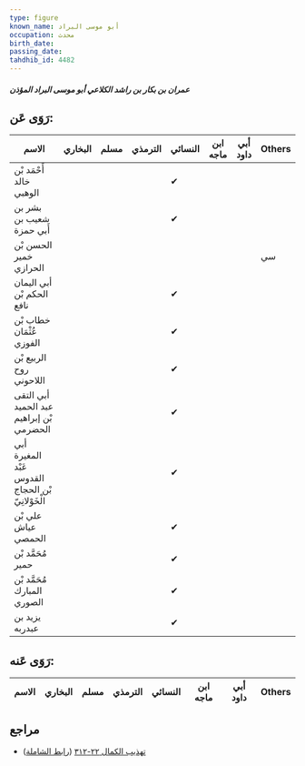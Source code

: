 ```yaml
---
type: figure
known_name: أبو موسى البراد
occupation: محدث
birth_date:
passing_date:
tahdhib_id: 4482
---
```

##### عمران بن بكار بن راشد الكلاعي أبو موسى البراد المؤذن

## رَوَى عَن:
| الاسم                                             | البخاري | مسلم | الترمذي | النسائي | ابن ماجه | أبي داود | Others |
| ------------------------------------------------- | ------- | ---- | ------- | ------- | -------- | -------- | ------ |
| أَحْمَد بْن خالد الوهبي                           |         |      |         | ✔       |          |          |        |
| بشر بن شعيب بن أَبي حمزة                          |         |      |         | ✔       |          |          |        |
| الحسن بْن خمير الحرازي                            |         |      |         |         |          |          | سي     |
| أبي اليمان الحكم بْن نافع                         |         |      |         | ✔       |          |          |        |
| خطاب بْن عُثْمَان الفوزي                          |         |      |         | ✔       |          |          |        |
| الربيع بْن روح اللاحوني                           |         |      |         | ✔       |          |          |        |
| أبي التقى عبد الحميد بْن إبراهيم الحضرمي          |         |      |         | ✔       |          |          |        |
| أبي المغيرة عَبْد القدوس بْن الحجاج الْخَوْلانِيّ |         |      |         | ✔       |          |          |        |
| علي بْن عياش الحمصي                               |         |      |         | ✔       |          |          |        |
| مُحَمَّد بْن حمير                                 |         |      |         | ✔       |          |          |        |
| مُحَمَّد بْن المبارك الصوري                       |         |      |         | ✔       |          |          |        |
| يزيد بن عبدربه                                    |         |      |         | ✔       |          |          |        |
## رَوَى عَنه:
| الاسم | البخاري | مسلم | الترمذي | النسائي | ابن ماجه | أبي داود | Others |
| ----- | ------- | ---- | ------- | ------- | -------- | -------- | ------ |
## مراجع
- [تهذيب الكمال ٢٢-٣١٢](obsidian://open?vault=Tahdhib-al-Kamal&file=Figures/٤٤٨٢-عمران%20بن%20بكار%20بن%20راشد%20الكلاعي%20أبو%20موسى%20البراد%20المؤذن) ([رابط الشاملة](https://shamela.ws/book/3722/11565))